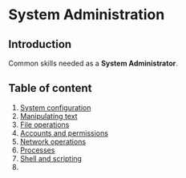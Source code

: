 # System Administration
## Introduction
Common skills needed as a **System Administrator**.  

## Table of content
1. [System configuration](./System%20Configuration/README.md)
2. [Manipulating text](./Manipulating%20Text/README.md)
3. [File operations](./File%20Operations/README.md)
4. [Accounts and permissions](./Permissions%20and%20ACL/README.md)
5. [Network operations](./Networking/README.md)
6. [Processes](./Processes/README.md)
7. [Shell and scripting](./Shell%20and%20Scripting/README.md)
8. []()